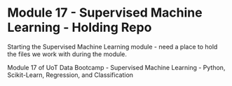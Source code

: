# Module 17 - Supervised Machine Learning - Holding Repo

Starting the Supervised Machine Learning module - need a place to hold the files we work with during the module.

Module 17 of UoT Data Bootcamp - Supervised Machine Learning - Python, Scikit-Learn, Regression, and Classification
